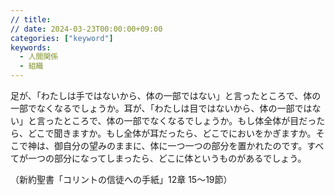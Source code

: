 ```yaml
---
// title: 
// date: 2024-03-23T00:00:00+09:00
categories: ["keyword"]
keywords:
  - 人間関係
  - 組織
---
```

足が、「わたしは手ではないから、体の一部ではない」と言ったところで、体の一部でなくなるでしょうか。耳が、「わたしは目ではないから、体の一部ではない」と言ったところで、体の一部でなくなるでしょうか。もし体全体が目だったら、どこで聞きますか。もし全体が耳だったら、どこでにおいをかぎますか。そこで神は、御自分の望みのままに、体に一つ一つの部分を置かれたのです。すべてが一つの部分になってしまったら、どこに体というものがあるでしょう。

（新約聖書「コリントの信徒への手紙」12章 15〜19節）

